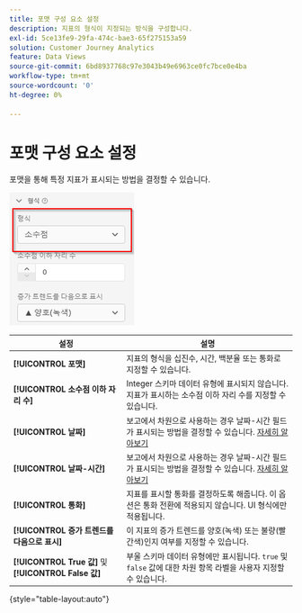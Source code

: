 ```yaml
---
title: 포맷 구성 요소 설정
description: 지표의 형식이 지정되는 방식을 구성합니다.
exl-id: 5ce13fe9-29fa-474c-bae3-65f275153a59
solution: Customer Journey Analytics
feature: Data Views
source-git-commit: 6bd8937768c97e3043b49e6963ce0fc7bce0e4ba
workflow-type: tm+mt
source-wordcount: '0'
ht-degree: 0%

---
```


# 포맷 구성 요소 설정

포맷을 통해 특정 지표가 표시되는 방법을 결정할 수 있습니다.

![포맷 설정](../assets/format-settings.png)

| 설정 | 설명 |
| --- | --- |
| **[!UICONTROL 포맷]** | 지표의 형식을 십진수, 시간, 백분율 또는 통화로 지정할 수 있습니다. |
| **[!UICONTROL 소수점 이하 자리 수]** | Integer 스키마 데이터 유형에 표시되지 않습니다. 지표가 표시하는 소수점 이하 자리 수를 지정할 수 있습니다. |
| **[!UICONTROL 날짜]** | 보고에서 차원으로 사용하는 경우 날짜-시간 필드가 표시되는 방법을 결정할 수 있습니다. [자세히 알아보기](https://experienceleague.adobe.com/docs/analytics-platform/using/cja-dataviews/data-views-usecases.html?lang=ko-KR#date) |
| **[!UICONTROL 날짜-시간]** | 보고에서 차원으로 사용하는 경우 날짜-시간 필드가 표시되는 방법을 결정할 수 있습니다. [자세히 알아보기](https://experienceleague.adobe.com/docs/analytics-platform/using/cja-dataviews/data-views-usecases.html?lang=en#date) |
| **[!UICONTROL 통화]** | 지표를 표시할 통화를 결정하도록 해줍니다. 이 옵션은 통화 전환에 적용되지 않습니다. UI 형식에만 적용됩니다. |
| **[!UICONTROL 증가 트렌드를 다음으로 표시]** | 이 지표의 증가 트렌드를 양호(녹색) 또는 불량(빨간색)인지 여부를 지정할 수 있습니다. |
| **[!UICONTROL True 값]** 및 **[!UICONTROL False 값]** | 부울 스키마 데이터 유형에만 표시됩니다. `true` 및 `false` 값에 대한 차원 항목 라벨을 사용자 지정할 수 있습니다. |

{style=&quot;table-layout:auto&quot;}

